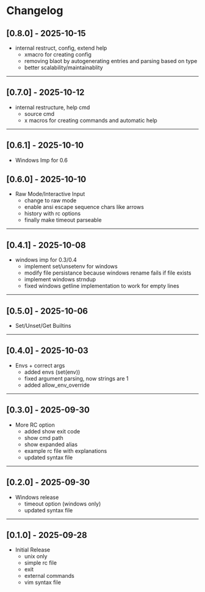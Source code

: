 # Changelog

## [0.8.0] - 2025-10-15
- internal restruct, config, extend help
    - xmacro for creating config
    - removing blaot by autogenerating entries and parsing based on type
    - better scalability/maintainablity

---

## [0.7.0] - 2025-10-12
- internal restructure, help cmd
    - source cmd
    - x macros for creating commands and automatic help

---

## [0.6.1] - 2025-10-10
- Windows Imp for 0.6

## [0.6.0] - 2025-10-10
- Raw Mode/Interactive Input
    - change to raw mode
    - enable ansi escape sequence chars like arrows
    - history with rc options
    - finally make timeout parseable

---

## [0.4.1] - 2025-10-08
- windows imp for 0.3/0.4
    - implement set/unsetenv for windows
    - modify file persistance because windows rename fails if file exists
    - implement windows strndup
    - fixed windows getline implementation to work for empty lines

---

## [0.5.0] - 2025-10-06
- Set/Unset/Get Builtins

---

## [0.4.0] - 2025-10-03
- Envs + correct args
    - added envs (set(env))
    - fixed argument parsing, now strings are 1
    - added allow\_env\_override

---

## [0.3.0] - 2025-09-30
- More RC option
    - added show exit code
    - show cmd path
    - show expanded alias
    - example rc file with explanations
    - updated syntax file

---

## [0.2.0] - 2025-09-30
- Windows release
    - timeout option (windows only)
    - updated syntax file

---

## [0.1.0] - 2025-09-28
- Initial Release
    - unix only
    - simple rc file
    - exit
    - external commands
    - vim syntax file
